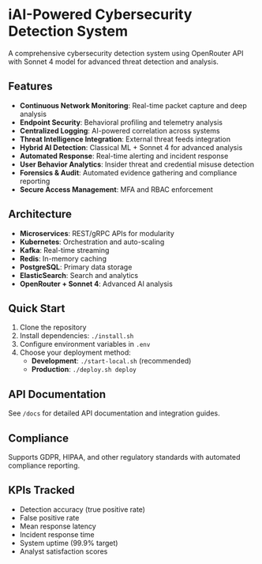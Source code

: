 #  iAI-Powered Cybersecurity Detection System

A    comprehensive cybersecurity detection system using OpenRouter API with Sonnet 4 model for advanced threat detection and analysis.

## Features

- **Continuous Network Monitoring**: Real-time packet capture and deep analysis
- **Endpoint Security**: Behavioral profiling and telemetry analysis
- **Centralized Logging**: AI-powered correlation across systems
- **Threat Intelligence Integration**: External threat feeds integration
- **Hybrid AI Detection**: Classical ML + Sonnet 4 for advanced analysis
- **Automated Response**: Real-time alerting and incident response
- **User Behavior Analytics**: Insider threat and credential misuse detection
- **Forensics & Audit**: Automated evidence gathering and compliance reporting
- **Secure Access Management**: MFA and RBAC enforcement

## Architecture

- **Microservices**: REST/gRPC APIs for modularity
- **Kubernetes**: Orchestration and auto-scaling
- **Kafka**: Real-time streaming
- **Redis**: In-memory caching
- **PostgreSQL**: Primary data storage
- **ElasticSearch**: Search and analytics
- **OpenRouter + Sonnet 4**: Advanced AI analysis

## Quick Start

1. Clone the repository
2. Install dependencies: `./install.sh`
3. Configure environment variables in `.env`
4. Choose your deployment method:
   - **Development**: `./start-local.sh` (recommended)
   - **Production**: `./deploy.sh deploy`

## API Documentation

See `/docs` for detailed API documentation and integration guides.

## Compliance

Supports GDPR, HIPAA, and other regulatory standards with automated compliance reporting.

## KPIs Tracked

- Detection accuracy (true positive rate)
- False positive rate
- Mean response latency
- Incident response time
- System uptime (99.9% target)
- Analyst satisfaction scores
